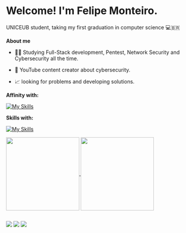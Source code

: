 # Welcome! I'm Felipe Monteiro.
UNICEUB student, taking my first graduation in computer science 💻🇧🇷

**About me**

- 🕵️‍♂️ Studying Full-Stack development, Pentest, Network Security and Cybersecurity all the time.

- 🎥 YouTube content creator about cybersecurity.

- 📈 looking for problems and developing solutions.

**Affinity with:**

[![My Skills](https://skillicons.dev/icons?i=dart,html,css,js,py,mysql&perline=3)](https://skillicons.dev)

**Skills with:**

[![My Skills](https://skillicons.dev/icons?i=aws,kubernetes,terraform,grafana,mongo,arduino,rabbitmq,linux&perline=4)](https://skillicons.dev)


<a href="https://github.com/anuraghazra/github-readme-stats">
  <img height=200 align="center" src="https://github-readme-stats.vercel.app/api?username=FelipeCeub&theme=dark" />
</a>
<a href="https://github.com/anuraghazra/convoychat">
  <img height=200 align="center" src="https://github-readme-stats.vercel.app/api/top-langs?username=FelipeCeub&layout=pie&theme=dark&langs_count=8&card_width=320" />
</a>

##

<a href="https://www.youtube.com/@SirMorim" target="_blank"><img src="https://img.shields.io/badge/YouTube-FF0000?style=for-the-badge&logo=youtube&logoColor=white" target="_blank"></a>
<a href="https://instagram.com/sr.morim" target="_blank"><img src="https://img.shields.io/badge/-Instagram-%23E4405F?style=for-the-badge&logo=instagram&logoColor=white" target="_blank"></a>
<a href="https://www.linkedin.com/in/felipe-monteiro-4581ab304/" target="_blank"><img src="https://img.shields.io/badge/-LinkedIn-%230077B5?style=for-the-badge&logo=linkedin&logoColor=white" target="_blank"></a> 
